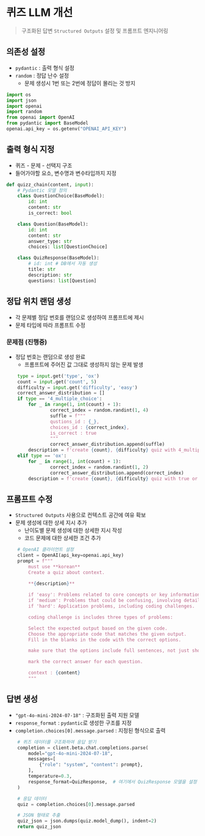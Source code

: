 # 퀴즈 LLM 개선
> 구조화된 답변 `Structured Outputs` 설정 및 프롬프트 엔지니어링

## 의존성 설정
- `pydantic` : 출력 형식 설정
- `random` : 정답 난수 설정
  - 문제 생성시 1번 또는 2번에 정답이 몰리는 것 방지

```py
import os
import json
import openai
import random
from openai import OpenAI
from pydantic import BaseModel
openai.api_key = os.getenv("OPENAI_API_KEY")
```
## 출력 형식 지정
- 퀴즈 - 문제 - 선택지 구조
- 들어가야할 요소, 변수명과 변수타입까지 지정

```py
def quizz_chain(content, input):
    # Pydantic 모델 정의
    class QuestionChoice(BaseModel):
        id: int 
        content: str
        is_correct: bool

    class Question(BaseModel):
        id: int
        content: str
        answer_type: str
        choices: list[QuestionChoice]

    class QuizResponse(BaseModel):
        # id: int # DB에서 자동 생성
        title: str
        description: str
        questions: list[Question]
```

## 정답 위치 랜덤 생성
- 각 문제별 정답 번호를 랜덤으로 생성하여 프롬프트에 제시
- 문제 타입에 따라 프롬프트 수정

### 문제점 (진행중)
- 정답 번호는 랜덤으로 생성 완료
  - 프롬프트에 주어진 값 그대로 생성하지 않는 문제 발생

```py
    type = input.get('type', 'ox')
    count = input.get('count', 5)
    difficulty = input.get('difficulty', 'easy')
    correct_answer_distribution = []
    if type == '4_multiple_choice':
        for _ in range(1, int(count) + 1):
                correct_index = random.randint(1, 4)
                suffle = f"""
                qustions_id : {_},
                choices_id : {correct_index},
                is_correct : true
                """
                correct_answer_distribution.append(suffle)
        description = f'create {count}, {difficulty} quiz with 4_multiple_choice. and follow answer_sheet : {correct_answer_distribution}'
    elif type == 'ox':
        for _ in range(1, int(count) + 1):
                correct_index = random.randint(1, 2)
                correct_answer_distribution.append(correct_index)
        description = f'create {count}, {difficulty} quiz with true or false (O/X). and follow answer_sheet : {correct_answer_distribution}'
```

## 프롬프트 수정
- `Structured Outputs` 사용으로 컨텍스트 공간에 여유 확보
- 문제 생성에 대한 상세 지시 추가
  - 난이도별 문제 생성에 대한 상세한 지시 작성
  - 코드 문제에 대한 상세한 조건 추가

```py
    # OpenAI 클라이언트 설정
    client = OpenAI(api_key=openai.api_key)
    prompt = f"""
        must use **korean**
        Create a quiz about context. 

        **{description}**
   
        if 'easy': Problems related to core concepts or key information.
        if 'medium': Problems that could be confusing, involving detailed information.
        if 'hard': Application problems, including coding challenges.

        coding challenge is includes three types of problems:

        Select the expected output based on the given code.
        Choose the appropriate code that matches the given output.
        Fill in the blanks in the code with the correct options.

        make sure that the options include full sentences, not just short answers

        mark the correct answer for each question.

        context : {content}
        """
```

## 답변 생성
- `"gpt-4o-mini-2024-07-18"` : 구조화된 출력 지원 모델
- `response_format` : `pydantic`로 생성한 구조를 지정
- `completion.choices[0].message.parsed` : 지정된 형식으로 출력

```py
    # 퀴즈 데이터를 구조화하여 응답 받기
    completion = client.beta.chat.completions.parse(
        model="gpt-4o-mini-2024-07-18",
        messages=[
            {"role": "system", "content": prompt},
        ],
        temperature=0.3,
        response_format=QuizResponse,  # 여기에서 QuizResponse 모델을 설정
    )

    # 응답 데이터
    quiz = completion.choices[0].message.parsed

    # JSON 형태로 추출
    quiz_json = json.dumps(quiz.model_dump(), indent=2)
    return quiz_json
```